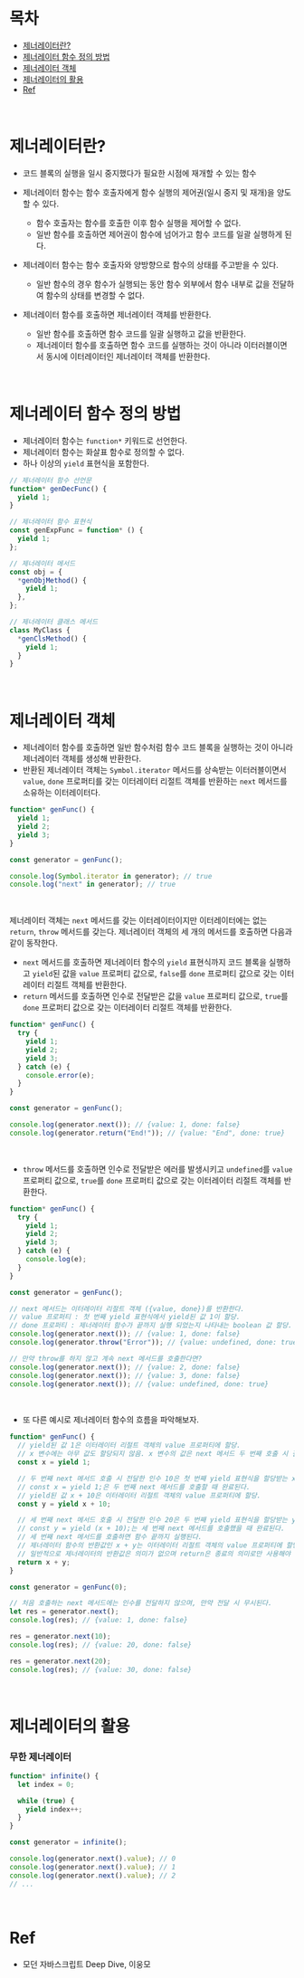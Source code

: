 # 목차

- [제너레이터란?](#제너레이터란)
- [제너레이터 함수 정의 방법](#제너레이터-함수-정의-방법)
- [제너레이터 객체](#제너레이터-객체)
- [제너레이터의 활용](#제너레이터의-활용)
- [Ref](#ref)

<br>

# 제너레이터란?

- 코드 블록의 실행을 일시 중지했다가 필요한 시점에 재개할 수 있는 함수

- 제너레이터 함수는 함수 호출자에게 함수 실행의 제어권(일시 중지 및 재개)을 양도할 수 있다.

  - 함수 호출자는 함수를 호출한 이후 함수 실행을 제어할 수 없다.
  - 일반 함수를 호출하면 제어권이 함수에 넘어가고 함수 코드를 일괄 실행하게 된다.

- 제너레이터 함수는 함수 호출자와 양방향으로 함수의 상태를 주고받을 수 있다.
  - 일반 함수의 경우 함수가 실행되는 동안 함수 외부에서 함수 내부로 값을 전달하여 함수의 상태를 변경할 수 없다.
- 제너레이터 함수를 호출하면 제너레이터 객체를 반환한다.
  - 일반 함수를 호출하면 함수 코드를 일괄 실행하고 값을 반환한다.
  - 제너레이터 함수를 호출하면 함수 코드를 실행하는 것이 아니라 이터러블이면서 동시에 이터레이터인 제너레이터 객체를 반환한다.

<br>

# 제너레이터 함수 정의 방법

- 제너레이터 함수는 `function*` 키워드로 선언한다.
- 제너레이터 함수는 화살표 함수로 정의할 수 없다.
- 하나 이상의 `yield` 표현식을 포함한다.

```javascript
// 제너레이터 함수 선언문
function* genDecFunc() {
  yield 1;
}

// 제너레이터 함수 표현식
const genExpFunc = function* () {
  yield 1;
};

// 제너레이터 메서드
const obj = {
  *genObjMethod() {
    yield 1;
  },
};

// 제너레이터 클래스 메서드
class MyClass {
  *genClsMethod() {
    yield 1;
  }
}
```

<br>

# 제너레이터 객체

- 제너레이터 함수를 호출하면 일반 함수처럼 함수 코드 블록을 실행하는 것이 아니라 제너레이터 객체를 생성해 반환한다.
- 반환된 제너레이터 객체는 `Symbol.iterator` 메서드를 상속받는 이터러블이면서 `value`, `done` 프로퍼티를 갖는 이터레이터 리절트 객체를 반환하는 `next` 메서드를 소유하는 이터레이터다.

```javascript
function* genFunc() {
  yield 1;
  yield 2;
  yield 3;
}

const generator = genFunc();

console.log(Symbol.iterator in generator); // true
console.log("next" in generator); // true
```

<br>

제너레이터 객체는 `next` 메서드를 갖는 이터레이터이지만 이터레이터에는 없는 `return`, `throw` 메서드를 갖는다. 제너레이터 객체의 세 개의 메서드를 호출하면 다음과 같이 동작한다.

- `next` 메서드를 호출하면 제너레이터 함수의 `yield` 표현식까지 코드 블록을 실행하고 `yield`된 값을 `value` 프로퍼티 값으로, `false`를 `done` 프로퍼티 값으로 갖는 이터레이터 리절트 객체를 반환한다.
- `return` 메서드를 호출하면 인수로 전달받은 값을 `value` 프로퍼티 값으로, `true`를 `done` 프로퍼티 값으로 갖는 이터레이터 리절트 객체를 반환한다.

```javascript
function* genFunc() {
  try {
    yield 1;
    yield 2;
    yield 3;
  } catch (e) {
    console.error(e);
  }
}

const generator = genFunc();

console.log(generator.next()); // {value: 1, done: false}
console.log(generator.return("End!")); // {value: "End", done: true}
```

<br>

- `throw` 메서드를 호출하면 인수로 전달받은 에러를 발생시키고 `undefined`를 `value` 프로퍼티 값으로, `true`를 `done` 프로퍼티 값으로 갖는 이터레이터 리절트 객체를 반환한다.

```javascript
function* genFunc() {
  try {
    yield 1;
    yield 2;
    yield 3;
  } catch (e) {
    console.log(e);
  }
}

const generator = genFunc();

// next 메서드는 이터레이터 리절트 객체 ({value, done})를 반환한다.
// value 프로퍼티 : 첫 번째 yield 표현식에서 yield된 값 1이 할당.
// done 프로퍼티 : 제너레이터 함수가 끝까지 실행 되었는지 나타내는 boolean 값 할당.
console.log(generator.next()); // {value: 1, done: false}
console.log(generator.throw("Error")); // {value: undefined, done: true}

// 만약 throw를 하지 않고 계속 next 메서드를 호출한다면?
console.log(generator.next()); // {value: 2, done: false}
console.log(generator.next()); // {value: 3, done: false}
console.log(generator.next()); // {value: undefined, done: true}
```

<br>

- 또 다른 예시로 제너레이터 함수의 흐름을 파악해보자.

```javascript
function* genFunc() {
  // yield된 값 1은 이터레이터 리절트 객체의 value 프로퍼티에 할당.
  // x 변수에는 아무 값도 할당되지 않음. x 변수의 값은 next 메서드 두 번째 호출 시 결정
  const x = yield 1;

  // 두 번째 next 메서드 호출 시 전달한 인수 10은 첫 번째 yield 표현식을 할당받는 x 변수에 할당.
  // const x = yield 1;은 두 번째 next 메서드를 호출할 때 완료된다.
  // yield된 값 x + 10은 이터레이터 리절트 객체의 value 프로퍼티에 할당.
  const y = yield x + 10;

  // 세 번째 next 메서드 호출 시 전달한 인수 20은 두 번째 yield 표현식을 할당받는 y 변수에 할당.
  // const y = yield (x + 10);는 세 번째 next 메서드를 호출했을 때 완료된다.
  // 세 번째 next 메서드를 호출하면 함수 끝까지 실행된다.
  // 제너레이터 함수의 반환값인 x + y는 이터레이터 리절트 객체의 value 프로퍼티에 할당.
  // 일반적으로 제너레이터의 반환값은 의미가 없으며 return은 종료의 의미로만 사용해야 한다.
  return x + y;
}

const generator = genFunc(0);

// 처음 호출하는 next 메서드에는 인수를 전달하지 않으며, 만약 전달 시 무시된다.
let res = generator.next();
console.log(res); // {value: 1, done: false}

res = generator.next(10);
console.log(res); // {value: 20, done: false}

res = generator.next(20);
console.log(res); // {value: 30, done: false}
```

<br>

# 제너레이터의 활용

### 무한 제너레이터

```javascript
function* infinite() {
  let index = 0;

  while (true) {
    yield index++;
  }
}

const generator = infinite();

console.log(generator.next().value); // 0
console.log(generator.next().value); // 1
console.log(generator.next().value); // 2
// ...
```

<br>

# Ref

- 모던 자바스크립트 Deep Dive, 이웅모
